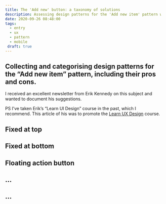```yaml
---
title: The 'Add new' button: a taxonomy of solutions
description: Assessing design patterns for the 'Add new item' pattern with their pros and cons
date: 2020-09-26 08:48:00
tags:
  - entry
  - ux
  - pattern
  - mobile
 draft: true
---
```

Collecting and categorising design patterns for the “Add new item” pattern, including their pros and cons.
---

I received an excellent newsletter from Erik Kennedy on this subject and wanted to document his suggestions. 

PS I’ve taken Erik’s “Learn UI Design” course in the past, which I recommend. This article of his was to promote the [Learn UX Design](https://learnui.design/courses/learn-ux-design.html) course.

## Fixed at top



## Fixed at bottom



## Floating action button



## …




## …
